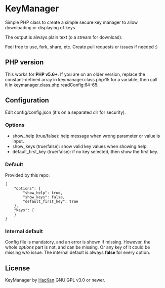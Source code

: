 # KeyManager
Simple PHP class to create a simple secure key manager to allow downloading or displaying of keys.

The output is always plain text (o a stream for download).

Feel free to use, fork, share, etc. Create pull requests or issues if needed :)

## PHP version
This works for **PHP v5.6+**. If you are on an older version, replace the constant-defined array in keymanager.class.php:15 for a variable, then call it in keymanager.class.php:readConfig:64-65.

## Configuration
Edit config/config.json (it's on a separated dir for security).

### Options

* show_help (true/false): help message when wrong parameter or value is input.
* show_keys (true/false): show valid key values when showing help.
* default_first_key (true/false): if no key selected, then show the first key.

### Default
Provided by this repo:

    {
        "options": {
            "show_help": true,
            "show_keys": false,
            "default_first_key": true
        },
        "keys": {
        }
    }

### Internal default
Config file is mandatory, and an error is shown if missing. However, the whole *options* part is not, and can be missing. Or any key of it could be missing w/o issue. The internal default is always **false** for every option.

## License
KeyManager by [HacKan](https://twitter.com/hackancuba) GNU GPL v3.0 or newer.
